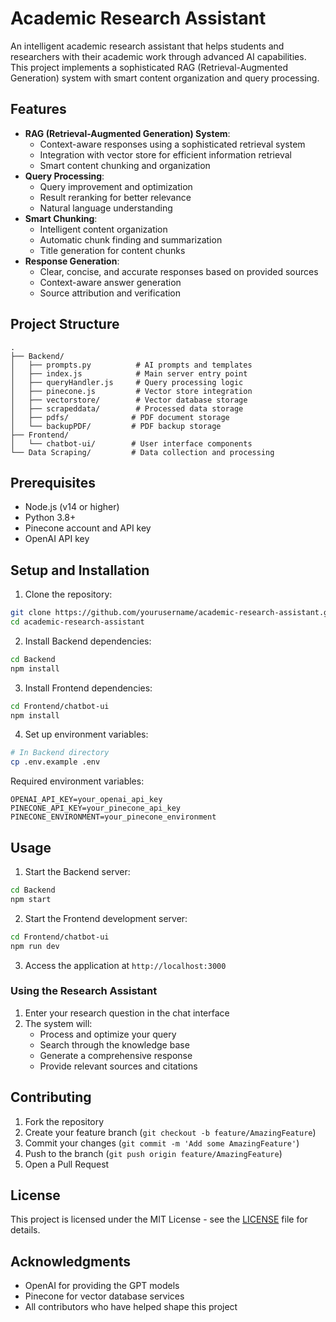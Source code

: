# Academic Research Assistant

An intelligent academic research assistant that helps students and researchers with their academic work through advanced AI capabilities. This project implements a sophisticated RAG (Retrieval-Augmented Generation) system with smart content organization and query processing.

## Features

- **RAG (Retrieval-Augmented Generation) System**:
  - Context-aware responses using a sophisticated retrieval system
  - Integration with vector store for efficient information retrieval
  - Smart content chunking and organization
- **Query Processing**:
  - Query improvement and optimization
  - Result reranking for better relevance
  - Natural language understanding
- **Smart Chunking**:
  - Intelligent content organization
  - Automatic chunk finding and summarization
  - Title generation for content chunks
- **Response Generation**:
  - Clear, concise, and accurate responses based on provided sources
  - Context-aware answer generation
  - Source attribution and verification

## Project Structure

```
.
├── Backend/
│   ├── prompts.py          # AI prompts and templates
│   ├── index.js            # Main server entry point
│   ├── queryHandler.js     # Query processing logic
│   ├── pinecone.js         # Vector store integration
│   ├── vectorstore/        # Vector database storage
│   ├── scrapeddata/        # Processed data storage
│   ├── pdfs/              # PDF document storage
│   └── backupPDF/         # PDF backup storage
├── Frontend/
│   └── chatbot-ui/        # User interface components
└── Data Scraping/         # Data collection and processing
```

## Prerequisites

- Node.js (v14 or higher)
- Python 3.8+
- Pinecone account and API key
- OpenAI API key

## Setup and Installation

1. Clone the repository:

```bash
git clone https://github.com/yourusername/academic-research-assistant.git
cd academic-research-assistant
```

2. Install Backend dependencies:

```bash
cd Backend
npm install
```

3. Install Frontend dependencies:

```bash
cd Frontend/chatbot-ui
npm install
```

4. Set up environment variables:

```bash
# In Backend directory
cp .env.example .env
```

Required environment variables:

```
OPENAI_API_KEY=your_openai_api_key
PINECONE_API_KEY=your_pinecone_api_key
PINECONE_ENVIRONMENT=your_pinecone_environment
```

## Usage

1. Start the Backend server:

```bash
cd Backend
npm start
```

2. Start the Frontend development server:

```bash
cd Frontend/chatbot-ui
npm run dev
```

3. Access the application at `http://localhost:3000`

### Using the Research Assistant

1. Enter your research question in the chat interface
2. The system will:
   - Process and optimize your query
   - Search through the knowledge base
   - Generate a comprehensive response
   - Provide relevant sources and citations

## Contributing

1. Fork the repository
2. Create your feature branch (`git checkout -b feature/AmazingFeature`)
3. Commit your changes (`git commit -m 'Add some AmazingFeature'`)
4. Push to the branch (`git push origin feature/AmazingFeature`)
5. Open a Pull Request

## License

This project is licensed under the MIT License - see the [LICENSE](LICENSE) file for details.

## Acknowledgments

- OpenAI for providing the GPT models
- Pinecone for vector database services
- All contributors who have helped shape this project
